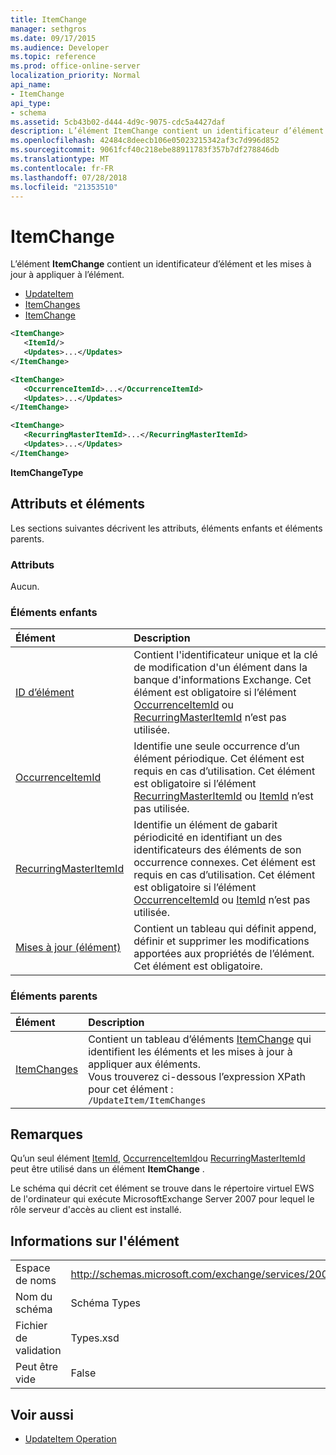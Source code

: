 ```yaml
---
title: ItemChange
manager: sethgros
ms.date: 09/17/2015
ms.audience: Developer
ms.topic: reference
ms.prod: office-online-server
localization_priority: Normal
api_name:
- ItemChange
api_type:
- schema
ms.assetid: 5cb43b02-d444-4d9c-9075-cdc5a4427daf
description: L’élément ItemChange contient un identificateur d’élément et les mises à jour à appliquer à l’élément.
ms.openlocfilehash: 42484c8deecb106e05023215342af3c7d996d852
ms.sourcegitcommit: 9061fcf40c218ebe88911783f357b7df278846db
ms.translationtype: MT
ms.contentlocale: fr-FR
ms.lasthandoff: 07/28/2018
ms.locfileid: "21353510"
---
```

# <a name="itemchange"></a>ItemChange

L’élément **ItemChange** contient un identificateur d’élément et les mises à jour à appliquer à l’élément. 
  
- [UpdateItem](updateitem.md) 
- [ItemChanges](itemchanges.md)
- [ItemChange](itemchange.md)
  
```xml
<ItemChange>
   <ItemId/>
   <Updates>...</Updates>
</ItemChange>
```

```xml
<ItemChange>
   <OccurrenceItemId>...</OccurrenceItemId>
   <Updates>...</Updates>
</ItemChange>
```

```xml
<ItemChange>
   <RecurringMasterItemId>...</RecurringMasterItemId>
   <Updates>...</Updates>
</ItemChange>
```

**ItemChangeType**

## <a name="attributes-and-elements"></a>Attributs et éléments

Les sections suivantes décrivent les attributs, éléments enfants et éléments parents.
  
### <a name="attributes"></a>Attributs

Aucun.
  
### <a name="child-elements"></a>Éléments enfants

|**Élément**|**Description**|
|:-----|:-----|
|[ID d’élément](itemid.md) <br/> |Contient l'identificateur unique et la clé de modification d'un élément dans la banque d'informations Exchange. Cet élément est obligatoire si l’élément [OccurrenceItemId](occurrenceitemid.md) ou [RecurringMasterItemId](recurringmasteritemid.md) n’est pas utilisée.  <br/> |
|[OccurrenceItemId](occurrenceitemid.md) <br/> |Identifie une seule occurrence d’un élément périodique. Cet élément est requis en cas d’utilisation. Cet élément est obligatoire si l’élément [RecurringMasterItemId](recurringmasteritemid.md) ou [ItemId](itemid.md) n’est pas utilisée.  <br/> |
|[RecurringMasterItemId](recurringmasteritemid.md) <br/> |Identifie un élément de gabarit périodicité en identifiant un des identificateurs des éléments de son occurrence connexes. Cet élément est requis en cas d’utilisation. Cet élément est obligatoire si l’élément [OccurrenceItemId](occurrenceitemid.md) ou [ItemId](itemid.md) n’est pas utilisée.  <br/> |
|[Mises à jour (élément)](updates-item.md) <br/> |Contient un tableau qui définit append, définir et supprimer les modifications apportées aux propriétés de l’élément. Cet élément est obligatoire.  <br/> |
   
### <a name="parent-elements"></a>Éléments parents

|**Élément**|**Description**|
|:-----|:-----|
|[ItemChanges](itemchanges.md) <br/> |Contient un tableau d’éléments [ItemChange](itemchange.md) qui identifient les éléments et les mises à jour à appliquer aux éléments.  <br/> Vous trouverez ci-dessous l’expression XPath pour cet élément :  <br/>  `/UpdateItem/ItemChanges` <br/> |
   
## <a name="remarks"></a>Remarques

Qu’un seul élément [ItemId](itemid.md), [OccurrenceItemId](occurrenceitemid.md)ou [RecurringMasterItemId](recurringmasteritemid.md) peut être utilisé dans un élément **ItemChange** . 
  
Le schéma qui décrit cet élément se trouve dans le répertoire virtuel EWS de l'ordinateur qui exécute MicrosoftExchange Server 2007 pour lequel le rôle serveur d'accès au client est installé.
  
## <a name="element-information"></a>Informations sur l'élément

|||
|:-----|:-----|
|Espace de noms  <br/> |http://schemas.microsoft.com/exchange/services/2006/types  <br/> |
|Nom du schéma  <br/> |Schéma Types  <br/> |
|Fichier de validation  <br/> |Types.xsd  <br/> |
|Peut être vide  <br/> |False  <br/> |
   
## <a name="see-also"></a>Voir aussi

- [UpdateItem Operation](updateitem-operation.md)

